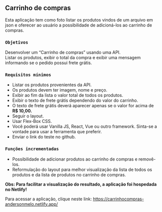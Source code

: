 ## Carrinho de compras

Esta aplicação tem como foto listar os produtos vindos de um arquivo em json e oferecer ao usuário a possibilidade de adicioná-los ao carrinho de compras.

### `Objetivos`

Desenvolver um “Carrinho de compras” usando uma API.<br />
Listar os produtos, exibir o total da compra e exibir uma mensagem informando se o pedido possui frete grátis.

### `Requisitos mínimos`

- Listar os produtos provenientes da API.<br />
- Os produtos devem ter imagem, nome e preço.<br />
- Exibir ao fim da lista o valor total de todos os produtos.<br />
- Exibir o texto de frete grátis dependendo do valor do carrinho.<br />
- O texto de frete grátis deverá aparecer apenas se o valor for acima de **R$ 10,00.**<br />
- Seguir o layout.<br />
- Usar Flex-Box CSS.<br />
- Você poderá usar Vanilla JS, React, Vue ou outro framework. Sinta-se a vontade para usar a ferramenta que preferir.<br />
- Enviar o link do teste no github.

### `Funções incrementadas`

- Possibilidade de adicionar produtos ao carrinho de compras e removê-los.<br />
- Reformulação do layout para melhor visualização da lista de todos os produtos e da lista de produtos no carrinho de compras.

**Obs: Para facilitar a visualização do resultado, a aplicação foi hospedada no Netlify!**

Para acessar a aplicação, clique neste link: https://carrinhocompras-andersonmelo.netlify.app/

